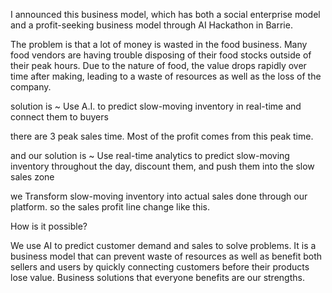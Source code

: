 I announced this business model, which has both a social enterprise model and a profit-seeking business model through AI Hackathon in Barrie.



The problem is that a lot of money is wasted in the food business.
Many food vendors are having trouble disposing of their food stocks outside of their peak hours. 
Due to the nature of food, the value drops rapidly over time after making, leading to a waste of resources as well as the loss of the company.

solution is ~ Use A.I. to predict slow-moving inventory in real-time and connect them to buyers


there are 3 peak sales time.
Most of the profit comes from this peak time.

and our solution is ~ Use real-time analytics to predict slow-moving inventory throughout the day, discount them, and push them into the slow sales zone

we Transform slow-moving inventory into actual sales done through our platform.
so the sales profit line change like this.

How is it possible?


 
We use AI to predict customer demand and sales to solve problems. 
It is a business model that can prevent waste of resources as well as benefit both sellers and users by quickly connecting customers before their products lose value.
Business solutions that everyone benefits are our strengths.
